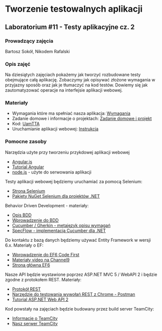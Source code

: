 # Tworzenie testowalnych aplikacji
## Laboratorium #11 - Testy aplikacyjne cz. 2

### Prowadzący zajęcia
Bartosz Sokół, Nikodem Rafalski

### Opis zajęć
Na dziesiątych zajęciach pokażemy jak tworzyć rozbudowane testy obejmujące całą aplikację.
Zobaczymy jak opisywać złożone wymagania w przyjazny sposób oraz jak je tłumaczyć na kod testów.
Dowiemy się jak zautomatyzować operacje na interfejsie aplikacji webowej.

### Materiały
* Wymagania które ma spełniać nasza aplikacja: [Wymagania](Wymagania.md)
* Zadanie domowe i informacje o projektach: [Zadanie domowe i projekt](ZadanieDomowe.md)
* Kod: [UamTTA](kod/UamTTA)
* Uruchamianie aplikacji webowej: [Instrukcja](Uruchamianie.md)

### Pomocne zasoby

Narzędzia użyte przy tworzeniu przykdowej aplikacji webowej
* [Angular.js](https://angularjs.org/)
* [Tutorial Angular](http://www.w3schools.com/angular/)
* [node.js](https://nodejs.org/en/) - użyte do serwowania aplikacji

Testy aplikacji webowej będziemy uruchamiać za pomocą Selenium:
* [Strona Selenium](http://docs.seleniumhq.org/)
* [Pakiety NuGet Selenium dla projektów .NET](https://www.nuget.org/profiles/selenium)

Behavior Driven Development - materiały:
* [Opis BDD](https://en.wikipedia.org/wiki/Behavior-driven_development)
* [Wprowadzenie do BDD](http://dannorth.net/introducing-bdd/)
* [Cucumber / Gherkin - metajęzyk opisu wymagań](https://cucumber.io/)
* [SpecFlow - implementacja Cucumber dla .NET](http://www.specflow.org/)

Do kontaktu z bazą danych będziemy używać Entity Framework w wersji 6.x. Materiały o EF:
* [Wprowadzenie do EF6 Code First](https://msdn.microsoft.com/en-us/data/jj193542.aspx?f=255&MSPPError=-2147217396)
* [Materiały video na Channel9](https://channel9.msdn.com/Search?term=entity%20framework#ch9Search&lang-en=en)
* [Strona główna EF6](http://entityframework.codeplex.com/)

Nasze API będzie wystawione poprzez ASP.NET MVC 5 / WebAPI 2 i będzie zgodne z protokołem REST. Materiały:
* [Protokół REST](https://en.wikipedia.org/wiki/Representational_state_transfer)
* [Narzędzie do testowania wywołań REST z Chrome - Postman](https://chrome.google.com/webstore/detail/postman/fhbjgbiflinjbdggehcddcbncdddomop)
* [Tutorial ASP.NET Web API 2](http://www.asp.net/web-api/overview/getting-started-with-aspnet-web-api/tutorial-your-first-web-api)

Kod powstały na zajęciach będzie budowany przez build server TeamCity:
* [Informacje o TeamCity](https://www.jetbrains.com/teamcity/)
* [Nasz serwer TeamCity](http://tta2015z.vm.wmi.amu.edu.pl:8111/)
